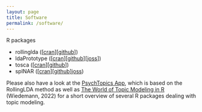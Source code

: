 ```yaml
---
layout: page
title: Software
permalink: /software/
---
```


R packages
* rollinglda ([[cran](https://cran.r-project.org/package=rollinglda)][[github](https://github.com/JonasRieger/rollinglda)])
* ldaPrototype ([[cran](https://cran.r-project.org/package=ldaPrototype)][[github](https://github.com/JonasRieger/ldaPrototype)][[joss](https://doi.org/10.21105/joss.02181)])
* tosca ([[cran](https://cran.r-project.org/package=tosca)][[github](https://github.com/Docma-TU/tosca)])
* spINAR ([[cran](https://cran.r-project.org/package=spINAR)][[github](https://github.com/MFaymon/spINAR)][joss](https://doi.org/10.21105/joss.05386))

Please also have a look at the [PsychTopics App](http://psychtopics.org/), which is based on the RollingLDA method as well as [The World of Topic Modeling in R](https://doi.org/10.5771/1615-634X-2022-3-286) (Wiedemann, 2022) for a short overview of several R packages dealing with topic modeling.
